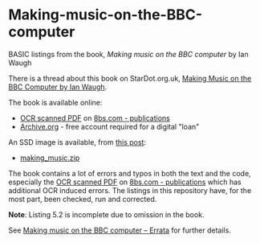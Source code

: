 # Making-music-on-the-BBC-computer
BASIC listings from the book, *Making music on the BBC computer* by Ian Waugh

There is a thread about this book on StarDot.org.uk, [Making Music on the BBC Computer by Ian Waugh](https://stardot.org.uk/forums/viewtopic.php?t=4923).

The book is available online:

- [OCR scanned PDF](http://8bs.com/othrdnld/manuals/publication/Making_Music_on_the_BBC_Computer_Waugh.zip) on [8bs.com - publications](http://8bs.com/othrdnld/manuals/publications.shtml)
- [Archive.org](https://archive.org/details/makingmusiconbbc0000waug) - free account required for a digital "loan"

An SSD image is available, from [this post](https://stardot.org.uk/forums/viewtopic.php?p=44849&sid=1cd77dd3853fad707f262f788a0b93b4#p44849):
- [making_music.zip](https://stardot.org.uk/forums/download/file.php?id=3321&sid=1cd77dd3853fad707f262f788a0b93b4)

The book contains a lot of errors and typos in both the text and the code, especially the [OCR scanned PDF](http://8bs.com/othrdnld/manuals/publication/Making_Music_on_the_BBC_Computer_Waugh.zip) on [8bs.com - publications](http://8bs.com/othrdnld/manuals/publications.shtml) which has additional OCR induced errors. The listings in this repository have, for the most part, been checked, run and corrected. 

**Note**: Listing 5.2 is incomplete due to omission in the book.

See [Making music on the BBC computer – Errata](https://gr33nonline.wordpress.com/2022/12/25/making-music-on-the-bbc-computer-errata/) for further details.

